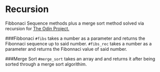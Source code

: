 # Recursion

Fibbonaci Sequence methods plus a merge sort method solved via recursion for [The Odin Project.](http://www.theodinproject.com/ruby-programming/recursion?ref=lnav)

###Fibbonaci
`#fibs` takes a number as a parameter and returns the Fibonnaci sequence up to said number.
`#fibs_rec` takes a number as a parameter and returns the Fibonnaci value of said number.

###Merge Sort
`#merge_sort` takes an array and and returns it after being sorted through a merge sort algorithim.

